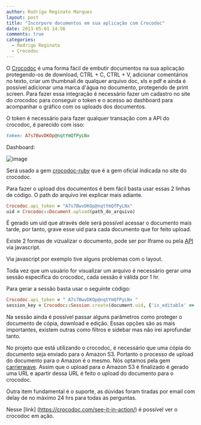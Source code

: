 ```yaml
---
author: Rodrigo Reginato Marques
layout: post
title: "Incorpore documentos em sua aplicação com Crocodoc"
date: 2013-05-01 14:56
comments: true
categories: 
  - Rodrigo Reginato
  - Crocodoc
---
```


O [Crocodoc](https://crocodoc.com/) é uma forma fácil de embutir documentos na sua aplicação protegendo-os de download, CTRL + C, CTRL + V, adicionar comentários no texto, criar um thumbnail de qualquer arquivo doc, xls e pdf e ainda é possível adicionar uma marca d'água no documento, protegendo de print screen.
Para fazer essa integração é necessário fazer um cadastro no site do crocodoc para conseguir o token e o acesso ao dashboard para acompanhar o gráfico com os uploads dos documentos.

O token é necessário para fazer qualquer transação com a API do crocodoc, é parecido com isso:

```ruby
token: A7s7BwvDKOp@nqtYmQfPyLNx
```

<!-- more -->


Dashboard:

![image](/images/posts/2013-05-02/crocodoc_dashboard.jpg)

Será usado a gem [crocodoc-ruby](https://github.com/crocodoc/crocodoc-ruby) que é a gem oficial indicada no site do crocodoc.

Para fazer o upload dos documentos é bem fácil basta usar essas 2 linhas de código. O path do arquivo irei explicar mais adiante.

```ruby
Crocodoc.api_token = "A7s7BwvDKOp@nqtYmQfPyLNx"
uid = Crocodoc::Document.upload(path_do_arquivo)
```

É gerado um uid que através dele será possível acessar o documento mais tarde, por tanto, grave esse uid para cada documento que for feito upload.

Existe 2 formas de vizualizar o documento, pode ser por Iframe ou pela [API](https://crocodoc.com/docs/js-intro/) via javascript.

Via javascript por exemplo tive alguns problemas com o layout.

Toda vez que um usuário for visualizar um arquivo é necessário gerar uma sessão especifica do crocodoc, cada sessão é válida por 1 hr.

Para gerar a sessão basta usar o seguinte código:

```ruby
Crocodoc.api_token = " A7s7BwvDKOp@nqtYmQfPyLNx "
session_key = Crocodoc::Session.create(document.uid, {'is_editable' => false, 'is_downloadable' => false, 'is_copyprotected' => true})
```

Na sessão ainda é possível passar alguns parâmetros como proteger o documento de cópia, download e edição. Essas opções são as mais importantes, existem outras como filtros e sidebar mas não irei aprofundar tanto.

No projeto que está utilizando o crocodoc, é necessário que uma cópia do documento seja enviado para o Amazon S3.
Portanto o processo de upload do documento para o Amazon é o mesmo. Nós optamos pela gem [carrierwave](https://github.com/jnicklas/carrierwave).
Assim que o upload para o Amazon S3 é finalizado é gerado uma URL e apartir dessa URL é feito o upload do documento para o crocodoc.

Outra item fundamental é o suporte, as dúvidas foram tiradas por email com delay de no máximo 24 hrs para todas as perguntas.

Nesse [link] (https://crocodoc.com/see-it-in-action/) é possível ver o crocodoc em ação.
